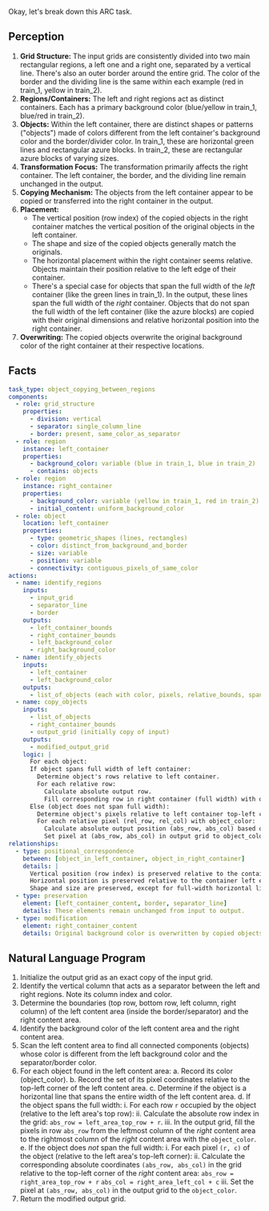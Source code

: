 Okay, let's break down this ARC task.

## Perception

1.  **Grid Structure:** The input grids are consistently divided into two main rectangular regions, a left one and a right one, separated by a vertical line. There's also an outer border around the entire grid. The color of the border and the dividing line is the same within each example (red in train_1, yellow in train_2).
2.  **Regions/Containers:** The left and right regions act as distinct containers. Each has a primary background color (blue/yellow in train_1, blue/red in train_2).
3.  **Objects:** Within the left container, there are distinct shapes or patterns ("objects") made of colors different from the left container's background color and the border/divider color. In train_1, these are horizontal green lines and rectangular azure blocks. In train_2, these are rectangular azure blocks of varying sizes.
4.  **Transformation Focus:** The transformation primarily affects the right container. The left container, the border, and the dividing line remain unchanged in the output.
5.  **Copying Mechanism:** The objects from the left container appear to be copied or transferred into the right container in the output.
6.  **Placement:**
    *   The vertical position (row index) of the copied objects in the right container matches the vertical position of the original objects in the left container.
    *   The shape and size of the copied objects generally match the originals.
    *   The horizontal placement within the right container seems relative. Objects maintain their position relative to the left edge of their container.
    *   There's a special case for objects that span the full width of the *left* container (like the green lines in train_1). In the output, these lines span the full width of the *right* container. Objects that do not span the full width of the left container (like the azure blocks) are copied with their original dimensions and relative horizontal position into the right container.
7.  **Overwriting:** The copied objects overwrite the original background color of the right container at their respective locations.

## Facts


```yaml
task_type: object_copying_between_regions
components:
  - role: grid_structure
    properties:
      - division: vertical
      - separator: single_column_line
      - border: present, same_color_as_separator
  - role: region
    instance: left_container
    properties:
      - background_color: variable (blue in train_1, blue in train_2)
      - contains: objects
  - role: region
    instance: right_container
    properties:
      - background_color: variable (yellow in train_1, red in train_2)
      - initial_content: uniform_background_color
  - role: object
    location: left_container
    properties:
      - type: geometric_shapes (lines, rectangles)
      - color: distinct_from_background_and_border
      - size: variable
      - position: variable
      - connectivity: contiguous_pixels_of_same_color
actions:
  - name: identify_regions
    inputs:
      - input_grid
      - separator_line
      - border
    outputs:
      - left_container_bounds
      - right_container_bounds
      - left_background_color
      - right_background_color
  - name: identify_objects
    inputs:
      - left_container
      - left_background_color
    outputs:
      - list_of_objects (each with color, pixels, relative_bounds, spans_full_width_flag)
  - name: copy_objects
    inputs:
      - list_of_objects
      - right_container_bounds
      - output_grid (initially copy of input)
    outputs:
      - modified_output_grid
    logic: |
      For each object:
      If object spans full width of left container:
        Determine object's rows relative to left container.
        For each relative row:
          Calculate absolute output row.
          Fill corresponding row in right container (full width) with object color.
      Else (object does not span full width):
        Determine object's pixels relative to left container top-left corner.
        For each relative pixel (rel_row, rel_col) with object_color:
          Calculate absolute output position (abs_row, abs_col) based on right container top-left corner.
          Set pixel at (abs_row, abs_col) in output grid to object_color.
relationships:
  - type: positional_correspondence
    between: [object_in_left_container, object_in_right_container]
    details: |
      Vertical position (row index) is preserved relative to the container top.
      Horizontal position is preserved relative to the container left edge.
      Shape and size are preserved, except for full-width horizontal lines which adapt to the target container width.
  - type: preservation
    element: [left_container_content, border, separator_line]
    details: These elements remain unchanged from input to output.
  - type: modification
    element: right_container_content
    details: Original background color is overwritten by copied objects.
```


## Natural Language Program

1.  Initialize the output grid as an exact copy of the input grid.
2.  Identify the vertical column that acts as a separator between the left and right regions. Note its column index and color.
3.  Determine the boundaries (top row, bottom row, left column, right column) of the left content area (inside the border/separator) and the right content area.
4.  Identify the background color of the left content area and the right content area.
5.  Scan the left content area to find all connected components (objects) whose color is different from the left background color and the separator/border color.
6.  For each object found in the left content area:
    a.  Record its color (object_color).
    b.  Record the set of its pixel coordinates relative to the top-left corner of the left content area.
    c.  Determine if the object is a horizontal line that spans the entire width of the left content area.
    d.  If the object spans the full width:
        i.  For each row `r` occupied by the object (relative to the left area's top row):
            ii. Calculate the absolute row index in the grid: `abs_row = left_area_top_row + r`.
            iii. In the output grid, fill the pixels in row `abs_row` from the leftmost column of the *right* content area to the rightmost column of the *right* content area with the `object_color`.
    e.  If the object does *not* span the full width:
        i.  For each pixel `(r, c)` of the object (relative to the left area's top-left corner):
            ii. Calculate the corresponding absolute coordinates `(abs_row, abs_col)` in the grid relative to the top-left corner of the *right* content area:
                `abs_row = right_area_top_row + r`
                `abs_col = right_area_left_col + c`
            iii. Set the pixel at `(abs_row, abs_col)` in the output grid to the `object_color`.
7.  Return the modified output grid.
